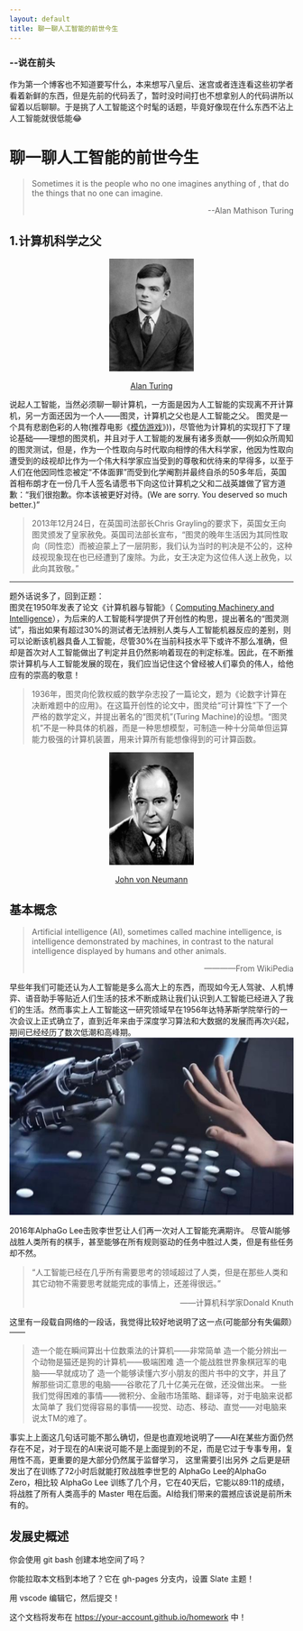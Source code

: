 ```yaml
---
layout: default
title: 聊一聊人工智能的前世今生
---
```

### --说在前头
作为第一个博客也不知道要写什么，本来想写八皇后、迷宫或者连连看这些初学者看着新鲜的东西，但是先前的代码丢了，暂时没时间打也不想拿别人的代码讲所以留着以后聊聊。于是挑了人工智能这个时髦的话题，毕竟好像现在什么东西不沾上人工智能就很低能:joy:

# 聊一聊人工智能的前世今生
> Sometimes it is the people who no one imagines anything of , that do the things that no one can imagine.
> <p align="right">--Alan Mathison Turing</p>


## 1.计算机科学之父

<div align="center">
<img  src="images/turing.jpg" width = "150" height = "200" title="图灵" alt="图灵" />

[Alan Turing](https://zh.wikipedia.org/wiki/%E8%89%BE%E4%BC%A6%C2%B7%E5%9B%BE%E7%81%B5)
</div>

说起人工智能，当然必须聊一聊计算机，一方面是因为人工智能的实现离不开计算机，另一方面还因为一个人——图灵，计算机之父也是人工智能之父。
图灵是一个具有悲剧色彩的人物(推荐电影《[模仿游戏](https://movie.douban.com/subject/10463953/)》))，尽管他为计算机的实现打下了理论基础——理想的图灵机，并且对于人工智能的发展有诸多贡献——例如众所周知的图灵测试，但是，作为一个性取向与时代取向相悖的伟大科学家，他因为性取向遭受到的歧视却比作为一个伟大科学家应当受到的尊敬和优待来的早得多，以至于人们在他因同性恋被定“不体面罪”而受到化学阉割并最终自杀的50多年后，英国首相布朗才在一份几千人签名请愿书下向这位计算机之父和二战英雄做了官方道歉：“我们很抱歉。你本该被更好对待。(We are sorry. You deserved so much better.)”
>2013年12月24日，在英国司法部长Chris Grayling的要求下，英国女王向图灵颁发了皇家赦免。英国司法部长宣布，“图灵的晚年生活因为其同性取向（同性恋）而被迫蒙上了一层阴影，我们认为当时的判决是不公的，这种歧视现象现在也已经遭到了废除。为此，女王决定为这位伟人送上赦免，以此向其致敬。”
***
题外话说多了，回到正题：<br />
图灵在1950年发表了论文《计算机器与智能》（ [Computing Machinery and Intelligence](https://www.csee.umbc.edu/courses/471/papers/turing.pdf)），为后来的人工智能科学提供了开创性的构思，提出著名的“图灵测试”，指出如果有超过30%的测试者无法辨别人类与人工智能机器反应的差别，则可以论断该机器具备人工智能，尽管30%在当前科技水平下或许不那么准确，但却是首次对人工智能做出了判定并且仍然影响着现在的判定标准。因此，在不断推崇计算机与人工智能发展的现在，我们应当记住这个曾经被人们辜负的伟人，给他应有的崇高的敬意！

>1936年，图灵向伦敦权威的数学杂志投了一篇论文，题为《论数字计算在决断难题中的应用》。在这篇开创性的论文中，图灵给“可计算性”下了一个严格的数学定义，并提出著名的“图灵机”(Turing Machine)的设想。“图灵机”不是一种具体的机器，而是一种思想模型，可制造一种十分简单但运算能力极强的计算机装置，用来计算所有能想像得到的可计算函数。


<div align="center">
<img float="center" src="images/JohnvonNeumann-LosAlamos.gif" width="150" height="200" title="冯·诺依曼 "alt="冯·诺依曼">

[John von Neumann](https://zh.wikipedia.org/wiki/%E7%BA%A6%E7%BF%B0%C2%B7%E5%86%AF%C2%B7%E8%AF%BA%E4%BC%8A%E6%9B%BC)


</div>

## 基本概念
>Artificial intelligence (AI), sometimes called machine intelligence, is intelligence demonstrated by machines, in contrast to the natural intelligence displayed by humans and other animals.                          <p align="right">————From WikiPedia</p>

早些年我们可能还认为人工智能是多么高大上的东西，而现如今无人驾驶、人机博弈、语音助手等贴近人们生活的技术不断成熟让我们认识到人工智能已经进入了我们的生活。然而事实上人工智能这一研究领域早在1956年达特茅斯学院举行的一次会议上正式确立了，直到近年来由于深度学习算法和大数据的发展而再次兴起，期间已经经历了数次低潮和高峰期。
![](images/Now.jpeg)

2016年AlphaGo Lee击败李世乭让人们再一次对人工智能充满期许。
尽管AI能够战胜人类所有的棋手，甚至能够在所有规则驱动的任务中胜过人类，但是有些任务却不然。
>“人工智能已经在几乎所有需要思考的领域超过了人类，但是在那些人类和其它动物不需要思考就能完成的事情上，还差得很远。”<p align="right">——计算机科学家Donald Knuth</p>

这里有一段载自网络的一段话，我觉得比较好地说明了这一点(可能部分有失偏颇）——
>造一个能在瞬间算出十位数乘法的计算机——非常简单
造一个能分辨出一个动物是猫还是狗的计算机——极端困难
造一个能战胜世界象棋冠军的电脑——早就成功了
造一个能够读懂六岁小朋友的图片书中的文字，并且了解那些词汇意思的电脑——谷歌花了几十亿美元在做，还没做出来。
一些我们觉得困难的事情——微积分、金融市场策略、翻译等，对于电脑来说都太简单了
我们觉得容易的事情——视觉、动态、移动、直觉——对电脑来说太TM的难了。

事实上上面这几句话可能不那么确切，但是也直观地说明了——AI在某些方面仍然存在不足，对于现在的AI来说可能不是上面提到的不足，而是它过于专事专用，复用性不高，更重要的是大部分仍然属于监督学习，
这里需要引出另外
之后更是研发出了在训练了72小时后就能打败战胜李世乭的 AlphaGo Lee的AlphaGo Zero，相比较 AlphaGo Lee 训练了几个月，它在40天后，它能以89:11的成绩，将战胜了所有人类高手的 Master 甩在后面。AI给我们带来的震撼应该说是前所未有的。
## 发展史概述






你会使用 git bash 创建本地空间了吗？

你能拉取本文档到本地了？它在 gh-pages 分支内，设置 Slate 主题！

用 vscode 编辑它，然后提交！

这个文档将发布在 https://your-account.github.io/homework 中！